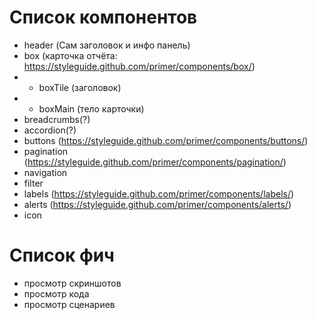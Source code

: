 # Список компонентов

- header (Сам заголовок и инфо панель)
- box (карточка отчёта: https://styleguide.github.com/primer/components/box/)
- - boxTile (заголовок)
- - boxMain (тело карточки)
- breadcrumbs(?)
- accordion(?)
- buttons (https://styleguide.github.com/primer/components/buttons/)
- pagination (https://styleguide.github.com/primer/components/pagination/)
- navigation
- filter
- labels (https://styleguide.github.com/primer/components/labels/)
- alerts (https://styleguide.github.com/primer/components/alerts/)
- icon

# Список фич

- просмотр скриншотов
- просмотр кода
- просмотр сценариев
